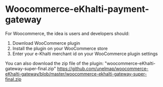 # Woocommerce-eKhalti-payment-gateway

For Woocommerce, the idea is users and developers should:
1. Download WooCommerce plugin
2. Install the plugin on your WooCommerce store
3. Enter your e-Khalti merchant id on your WooCommerce plugin settings


You can also download the zip file of the plugin: "woocommerce-eKhalti-gateway-super-final.zip" https://github.com/unelmap/woocommerce-eKhalti-gateway/blob/master/woocommerce-ekhalti-gateway-super-final.zip
